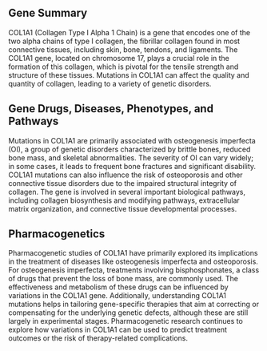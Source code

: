 ## Gene Summary
COL1A1 (Collagen Type I Alpha 1 Chain) is a gene that encodes one of the two alpha chains of type I collagen, the fibrillar collagen found in most connective tissues, including skin, bone, tendons, and ligaments. The COL1A1 gene, located on chromosome 17, plays a crucial role in the formation of this collagen, which is pivotal for the tensile strength and structure of these tissues. Mutations in COL1A1 can affect the quality and quantity of collagen, leading to a variety of genetic disorders.

## Gene Drugs, Diseases, Phenotypes, and Pathways
Mutations in COL1A1 are primarily associated with osteogenesis imperfecta (OI), a group of genetic disorders characterized by brittle bones, reduced bone mass, and skeletal abnormalities. The severity of OI can vary widely; in some cases, it leads to frequent bone fractures and significant disability. COL1A1 mutations can also influence the risk of osteoporosis and other connective tissue disorders due to the impaired structural integrity of collagen. The gene is involved in several important biological pathways, including collagen biosynthesis and modifying pathways, extracellular matrix organization, and connective tissue developmental processes.

## Pharmacogenetics
Pharmacogenetic studies of COL1A1 have primarily explored its implications in the treatment of diseases like osteogenesis imperfecta and osteoporosis. For osteogenesis imperfecta, treatments involving bisphosphonates, a class of drugs that prevent the loss of bone mass, are commonly used. The effectiveness and metabolism of these drugs can be influenced by variations in the COL1A1 gene. Additionally, understanding COL1A1 mutations helps in tailoring gene-specific therapies that aim at correcting or compensating for the underlying genetic defects, although these are still largely in experimental stages. Pharmacogenetic research continues to explore how variations in COL1A1 can be used to predict treatment outcomes or the risk of therapy-related complications.